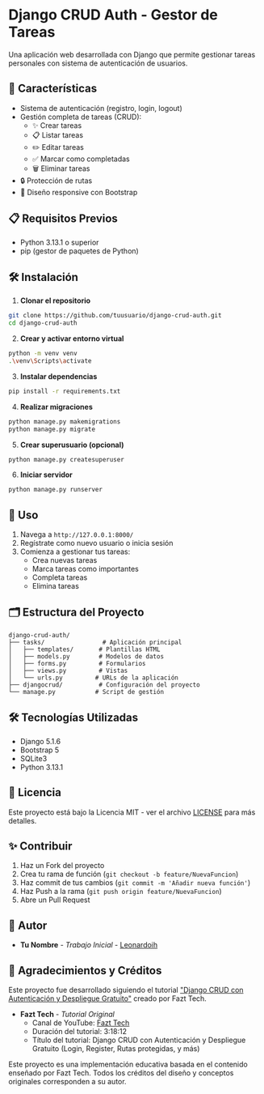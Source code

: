 # Django CRUD Auth - Gestor de Tareas

Una aplicación web desarrollada con Django que permite gestionar tareas personales con sistema de autenticación de usuarios.

## 🚀 Características

- Sistema de autenticación (registro, login, logout)
- Gestión completa de tareas (CRUD):
  - ✨ Crear tareas
  - 📋 Listar tareas
  - ✏️ Editar tareas
  - ✅ Marcar como completadas
  - 🗑️ Eliminar tareas
- 🔒 Protección de rutas
- 📱 Diseño responsive con Bootstrap

## 📋 Requisitos Previos

- Python 3.13.1 o superior
- pip (gestor de paquetes de Python)

## 🛠️ Instalación

1. **Clonar el repositorio**
```bash
git clone https://github.com/tuusuario/django-crud-auth.git
cd django-crud-auth
```

2. **Crear y activar entorno virtual**
```bash
python -m venv venv
.\venv\Scripts\activate
```

3. **Instalar dependencias**
```bash
pip install -r requirements.txt
```

4. **Realizar migraciones**
```bash
python manage.py makemigrations
python manage.py migrate
```

5. **Crear superusuario (opcional)**
```bash
python manage.py createsuperuser
```

6. **Iniciar servidor**
```bash
python manage.py runserver
```

## 📝 Uso

1. Navega a `http://127.0.0.1:8000/`
2. Regístrate como nuevo usuario o inicia sesión
3. Comienza a gestionar tus tareas:
   - Crea nuevas tareas
   - Marca tareas como importantes
   - Completa tareas
   - Elimina tareas

## 🗂️ Estructura del Proyecto

```
django-crud-auth/
├── tasks/                # Aplicación principal
│   ├── templates/       # Plantillas HTML
│   ├── models.py        # Modelos de datos
│   ├── forms.py         # Formularios
│   ├── views.py         # Vistas
│   └── urls.py         # URLs de la aplicación
├── djangocrud/          # Configuración del proyecto
└── manage.py           # Script de gestión
```

## 🛠️ Tecnologías Utilizadas

- Django 5.1.6
- Bootstrap 5
- SQLite3
- Python 3.13.1

## 📄 Licencia

Este proyecto está bajo la Licencia MIT - ver el archivo [LICENSE](LICENSE) para más detalles.

## ✨ Contribuir

1. Haz un Fork del proyecto
2. Crea tu rama de función (`git checkout -b feature/NuevaFuncion`)
3. Haz commit de tus cambios (`git commit -m 'Añadir nueva función'`)
4. Haz Push a la rama (`git push origin feature/NuevaFuncion`)
5. Abre un Pull Request

## 👥 Autor

* **Tu Nombre** - *Trabajo Inicial* - [Leonardoih](https://github.com/Leonardoih)

## 🙏 Agradecimientos y Créditos

Este proyecto fue desarrollado siguiendo el tutorial ["Django CRUD con Autenticación y Despliegue Gratuito"](https://www.youtube.com/watch?v=e6PkGDH4wWA) creado por Fazt Tech.

* **Fazt Tech** - *Tutorial Original*
  * Canal de YouTube: [Fazt Tech](https://www.youtube.com/@FaztTech)
  * Duración del tutorial: 3:18:12
  * Título del tutorial: Django CRUD con Autenticación y Despliegue Gratuito (Login, Register, Rutas protegidas, y más)

Este proyecto es una implementación educativa basada en el contenido enseñado por Fazt Tech. Todos los créditos del diseño y conceptos originales corresponden a su autor.